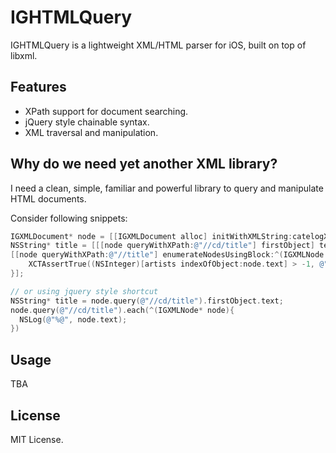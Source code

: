 
# IGHTMLQuery

IGHTMLQuery is a lightweight XML/HTML parser for iOS, built on top of libxml.

## Features

- XPath support for document searching.
- jQuery style chainable syntax.
- XML traversal and manipulation.

## Why do we need yet another XML library?

I need a clean, simple, familiar and powerful library to query and manipulate HTML documents. 

Consider following snippets:

```objective-c
IGXMLDocument* node = [[IGXMLDocument alloc] initWithXMLString:catelogXml encoding:NSUTF8StringEncoding error:nil];
NSString* title = [[[node queryWithXPath:@"//cd/title"] firstObject] text];
[[node queryWithXPath:@"//title"] enumerateNodesUsingBlock:^(IGXMLNode *node, NSUInteger idx, BOOL *stop) {
    XCTAssertTrue((NSInteger)[artists indexOfObject:node.text] > -1, @"should be valid artist");
}];

// or using jquery style shortcut
NSString* title = node.query(@"//cd/title").firstObject.text;
node.query(@"//cd/title").each(^(IGXMLNode* node){ 
  NSLog(@"%@", node.text);
})

```

## Usage

TBA

## License

MIT License.